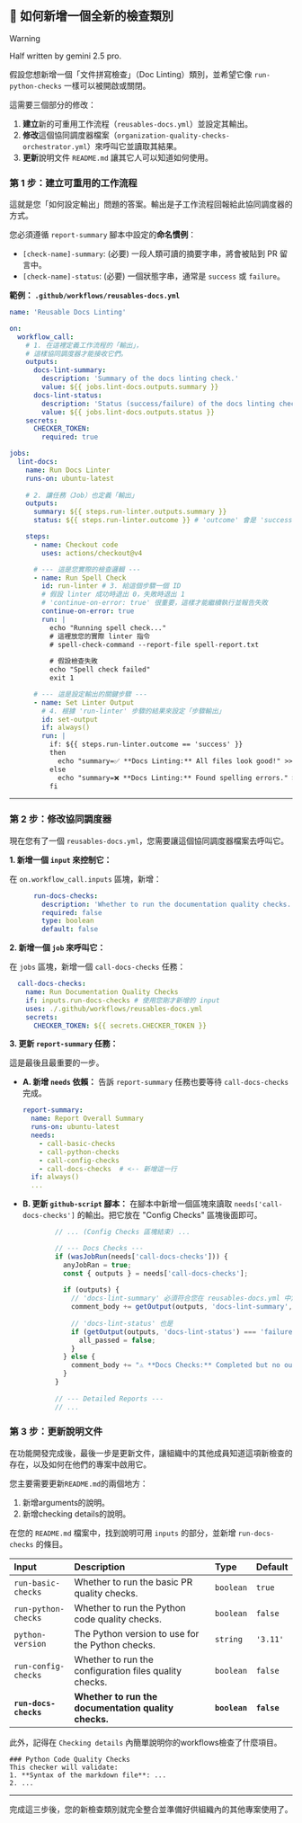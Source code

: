 ## 📄 如何新增一個全新的檢查類別

> [!WARNING]
> Half written by gemini 2.5 pro.

假設您想新增一個「文件拼寫檢查」（Doc Linting）類別，並希望它像 `run-python-checks` 一樣可以被開啟或關閉。

這需要三個部分的修改：

1.  **建立**新的可重用工作流程（`reusables-docs.yml`）並設定其輸出。
2.  **修改**這個協同調度器檔案（`organization-quality-checks-orchestrator.yml`）來呼叫它並讀取其結果。
3. **更新**說明文件 `README.md` 讓其它人可以知道如何使用。

### 第 1 步：建立可重用的工作流程

這就是您「如何設定輸出」問題的答案。輸出是子工作流程回報給此協同調度器的方式。

您必須遵循 `report-summary` 腳本中設定的**命名慣例**：

  * `[check-name]-summary`: (必要) 一段人類可讀的摘要字串，將會被貼到 PR 留言中。
  * `[check-name]-status`: (必要) 一個狀態字串，通常是 `success` 或 `failure`。

**範例： `.github/workflows/reusables-docs.yml`**

```yaml
name: 'Reusable Docs Linting'

on:
  workflow_call:
    # 1. 在這裡定義工作流程的「輸出」，
    # 這樣協同調度器才能接收它們。
    outputs:
      docs-lint-summary:
        description: 'Summary of the docs linting check.'
        value: ${{ jobs.lint-docs.outputs.summary }}
      docs-lint-status:
        description: 'Status (success/failure) of the docs linting check.'
        value: ${{ jobs.lint-docs.outputs.status }}
    secrets:
      CHECKER_TOKEN:
        required: true

jobs:
  lint-docs:
    name: Run Docs Linter
    runs-on: ubuntu-latest
    
    # 2. 讓任務（Job）也定義「輸出」
    outputs:
      summary: ${{ steps.run-linter.outputs.summary }}
      status: ${{ steps.run-linter.outcome }} # 'outcome' 會是 'success' 或 'failure'

    steps:
      - name: Checkout code
        uses: actions/checkout@v4

      # --- 這是您實際的檢查邏輯 ---
      - name: Run Spell Check
        id: run-linter # 3. 給這個步驟一個 ID
        # 假設 linter 成功時退出 0，失敗時退出 1
        # 'continue-on-error: true' 很重要，這樣才能繼續執行並報告失敗
        continue-on-error: true
        run: |
          echo "Running spell check..."
          # 這裡放您的實際 linter 指令
          # spell-check-command --report-file spell-report.txt
          
          # 假設檢查失敗
          echo "Spell check failed"
          exit 1 

      # --- 這是設定輸出的關鍵步驟 ---
      - name: Set Linter Output
        # 4. 根據 'run-linter' 步驟的結果來設定「步驟輸出」
        id: set-output
        if: always()
        run: |
          if: ${{ steps.run-linter.outcome == 'success' }}
          then
            echo "summary=✅ **Docs Linting:** All files look good!" >> $GITHUB_OUTPUT
          else
            echo "summary=❌ **Docs Linting:** Found spelling errors." >> $GITHUB_OUTPUT
          fi
```

-----

### 第 2 步：修改協同調度器

現在您有了一個 `reusables-docs.yml`，您需要讓這個協同調度器檔案去呼叫它。

**1. 新增一個 `input` 來控制它：**

在 `on.workflow_call.inputs` 區塊，新增：

```yaml
      run-docs-checks:
        description: 'Whether to run the documentation quality checks.'
        required: false
        type: boolean
        default: false
```

**2. 新增一個 `job` 來呼叫它：**

在 `jobs` 區塊，新增一個 `call-docs-checks` 任務：

```yaml
  call-docs-checks:
    name: Run Documentation Quality Checks
    if: inputs.run-docs-checks # 使用您剛才新增的 input
    uses: ./.github/workflows/reusables-docs.yml
    secrets:
      CHECKER_TOKEN: ${{ secrets.CHECKER_TOKEN }}
```

**3. 更新 `report-summary` 任務：**

這是最後且最重要的一步。

  * **A. 新增 `needs` 依賴：**
    告訴 `report-summary` 任務也要等待 `call-docs-checks` 完成。

    ```yaml
    report-summary:
      name: Report Overall Summary
      runs-on: ubuntu-latest
      needs:
        - call-basic-checks
        - call-python-checks
        - call-config-checks
        - call-docs-checks  # <-- 新增這一行
      if: always()
      ...
    ```

  * **B. 更新 `github-script` 腳本：**
    在腳本中新增一個區塊來讀取 `needs['call-docs-checks']` 的輸出。把它放在 "Config Checks" 區塊後面即可。

    ```javascript
            // ... (Config Checks 區塊結束) ...

            // --- Docs Checks ---
            if (wasJobRun(needs['call-docs-checks'])) {
              anyJobRan = true;
              const { outputs } = needs['call-docs-checks'];
              
              if (outputs) {
                // 'docs-lint-summary' 必須符合您在 reusables-docs.yml 中定義的 output 名稱
                comment_body += getOutput(outputs, 'docs-lint-summary', '⚠️ **Docs Linting:** No output received') + "\n";
                
                // 'docs-lint-status' 也是
                if (getOutput(outputs, 'docs-lint-status') === 'failure') {
                  all_passed = false;
                }
              } else {
                comment_body += "⚠️ **Docs Checks:** Completed but no outputs received\n";
              }
            }
            
            // --- Detailed Reports ---
            // ...
    ```

### 第 3 步：更新說明文件


在功能開發完成後，最後一步是更新文件，讓組織中的其他成員知道這項新檢查的存在，以及如何在他們的專案中啟用它。

您主要需要更新`README.md`的兩個地方：

1. 新增arguments的說明。
2. 新增checking details的說明。 


在您的 `README.md` 檔案中，找到說明可用 `inputs` 的部分，並新增 `run-docs-checks` 的條目。

| Input | Description | Type | Default |
| :--- | :--- | :--- | :--- |
| `run-basic-checks` | Whether to run the basic PR quality checks. | `boolean` | `true` |
| `run-python-checks` | Whether to run the Python code quality checks. | `boolean` | `false` |
| `python-version` | The Python version to use for the Python checks. | `string` | `'3.11'` |
| `run-config-checks` | Whether to run the configuration files quality checks. | `boolean` | `false` |
| **`run-docs-checks`** | **Whether to run the documentation quality checks.** | **`boolean`** | **`false`** |

此外，記得在 `Checking details` 內簡單說明你的workflows檢查了什麼項目。


```
### Python Code Quality Checks
This checker will validate:
1. **Syntax of the markdown file**: ...
2. ... 
```

-----

完成這三步後，您的新檢查類別就完全整合並準備好供組織內的其他專案使用了。
